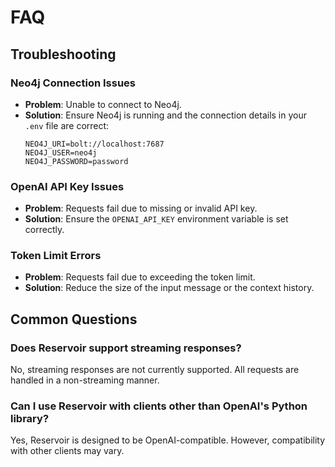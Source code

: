 # FAQ

## Troubleshooting

### Neo4j Connection Issues

- **Problem**: Unable to connect to Neo4j.
- **Solution**: Ensure Neo4j is running and the connection details in your `.env` file are correct:
  ```env
  NEO4J_URI=bolt://localhost:7687
  NEO4J_USER=neo4j
  NEO4J_PASSWORD=password
  ```

### OpenAI API Key Issues

- **Problem**: Requests fail due to missing or invalid API key.
- **Solution**: Ensure the `OPENAI_API_KEY` environment variable is set correctly.

### Token Limit Errors

- **Problem**: Requests fail due to exceeding the token limit.
- **Solution**: Reduce the size of the input message or the context history.

## Common Questions

### Does Reservoir support streaming responses?

No, streaming responses are not currently supported. All requests are handled in a non-streaming manner.

### Can I use Reservoir with clients other than OpenAI's Python library?

Yes, Reservoir is designed to be OpenAI-compatible. However, compatibility with other clients may vary.